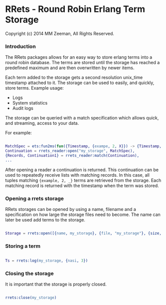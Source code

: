 

# RRets - Round Robin Erlang Term Storage #

Copyright (c) 2014 MM Zeeman, All Rights Reserved.

### Introduction ###

The RRets packages allows for an easy way to store erlang terms into a round robin database. The 
terms are stored until the storage has reached a predefined maximum and are then overwritten by newer items. 

Each term added to the storage gets a second resolution unix_time timestamp attached to it. 
The storage can be used to easily, and quickly, store terms. Example usage:

* Logs
* System statistics
* Audit logs

The storage can be queried with a match specification which allows quick, and streaming, access 
to your data.

For example:

```erlang

MatchSpec = ets:fun2ms(fun({Timestamp, {exampe, 2, X}}) -> {Timestamp, {example, 2, X}} end),
Continuation = rrets_reader:open("my_storage", MatchSpec),
{Records, Continuation1} = rrets_reader:match(Continuation),
...
```

After opening a reader a continuation is returned. This continuation can be used to repeatedly
receive lists with matching records. In this case, all tuples matching `{example, 2, _}` terms 
are retrieved from the storage. Each matching record is returned with the timestamp when the term
was stored.


### <a name="opening">Opening a rrets storage</a> ###

RRets storages can be opened by using a name, filename and a specification on how large the
storage files need to become. The name can later be used add terms to the storage.

```erlang

Storage = rrets:open([{name, my_storage}, {file, "my_storage"}, {size, {10475520, 10}}]).
```

### <a name="log">Storing a term</a> ###

```erlang

Ts = rrets:log(my_storage, {nasi, 3})
````

### <a name="close">Closing the storage</a> ###

It is important that the storage is properly closed.

```erlang

rrets:close(my_storage)
````

